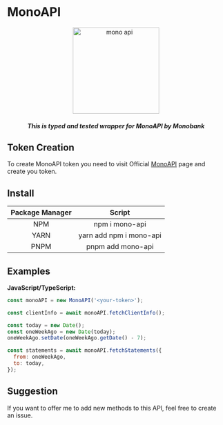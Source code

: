 # MonoAPI

<p align="center">
<img alt="mono api" src="https://api.monobank.ua/docs/logo.png" width="200px">
</p>

<h5 align="center">This is typed and tested wrapper for MonoAPI by Monobank</h5>

## Token Creation

To create MonoAPI token you need to visit Official [MonoAPI](https://api.monobank.ua/index.html 'MonoAPI') page and create you token.

## Install

| Package Manager |         Script          |
| :-------------: | :---------------------: |
|       NPM       |     npm i mono-api      |
|      YARN       | yarn add npm i mono-api |
|      PNPM       |    pnpm add mono-api    |

## Examples

**JavaScript/TypeScript:**

```javascript
const monoAPI = new MonoAPI('<your-token>');

const clientInfo = await monoAPI.fetchClientInfo();

const today = new Date();
const oneWeekAgo = new Date(today);
oneWeekAgo.setDate(oneWeekAgo.getDate() - 7);

const statements = await monoAPI.fetchStatements({
  from: oneWeekAgo,
  to: today,
});
```

## Suggestion

If you want to offer me to add new methods to this API, feel free to create an issue.
